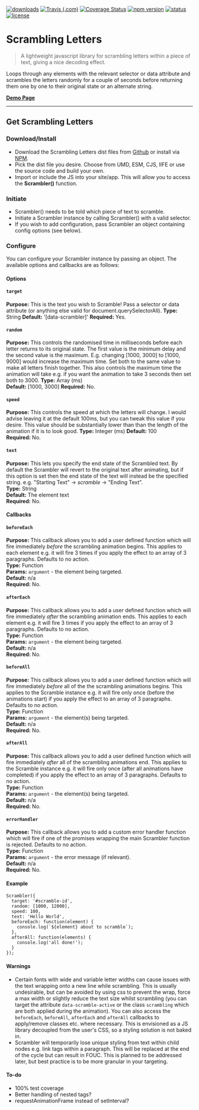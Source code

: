 
[![downloads](https://img.shields.io/npm/dt/scrambling-letters.svg)](https://www.npmjs.com/package/scrambling-letters)
[![Travis (.com)](https://img.shields.io/travis/com/Recidvst/scrambling-letters.svg)](https://travis-ci.com/Recidvst/scrambling-letters)
[![Coverage Status](https://coveralls.io/repos/github/Recidvst/scrambling-letters/badge.svg?branch=master)](https://coveralls.io/github/Recidvst/scrambling-letters?branch=master)
[![npm version](https://img.shields.io/npm/v/scrambling-letters.svg)](https://www.npmjs.com/package/scrambling-letters)
[![status](https://img.shields.io/website?url=https%3A%2F%2Fscrambling-letters.chris-snowden.me%2F)](https://scrambling-letters.chris-snowden.me/)
[![license](https://img.shields.io/github/license/recidvst/scrambling-letters.svg)](https://github.com/Recidvst/scrambling-letters/blob/master/LICENSE)

# Scrambling Letters

> A lightweight javascript library for scrambling letters within a piece of text, giving a nice decoding effect.

Loops through any elements with the relevant selector or data attribute and scrambles the letters randomly for a couple of seconds before returning them one by one to their original state or an alternate string.

[**Demo Page**](https://scrambling-letters.chris-snowden.me/ 'Scrambling Letters demo')

---

## Get Scrambling Letters

### Download/Install

- Download the Scrambling Letters dist files from [Github](https://github.com/Recidvst/scrambling-letters/archive/master.zip 'Github download') or install via [NPM](https://www.npmjs.com/package/scrambling-letters 'npm download').
- Pick the dist file you desire. Choose from UMD, ESM, CJS, IIFE or use the source code and build your own.
- Import or include the JS into your site/app. This will allow you to access the **Scrambler()** function.

### Initiate

- Scrambler() needs to be told which piece of text to scramble.
- Initiate a Scrambler instance by calling Scrambler() with a valid selector.
- If you wish to add configuration, pass Scrambler an object containing config options (see below).

### Configure

You can configure your Scrambler instance by passing an object. The available options and callbacks are as follows:

#### Options

#### ```target```

**Purpose:** This is the text you wish to Scramble! Pass a selector or data attribute (or anything else valid for document.querySelectorAll).
**Type:** String
**Default:** '[data-scrambler]'
**Required:** Yes.

#### ```random```

**Purpose:** This controls the randomised time in milliseconds before each letter returns to its original state. The first value is the minimum delay and the second value is the maximum. E.g. changing [1000, 3000] to [1000, 9000] would increase the maximum time. Set both to the same value to make all letters finish together. This also controls the maximum time the animation will take e.g. if you want the animation to take 3 seconds then set both to 3000.
**Type:** Array (ms)  
**Default:** [1000, 3000]
**Required:** No.

#### ```speed```

**Purpose:** This controls the speed at which the letters will change. I would advise leaving it at the default 100ms, but you can tweak this value if you desire. This value should be substantially lower than than the length of the animation if it is to look good.
**Type:** Integer (ms)
**Default:** 100  
**Required:** No.  

#### ```text```

**Purpose:** This lets you specify the end state of the Scrambled text. By default the Scrambler will revert to the original text after animating, but if this option is set then the end state of the text will instead be the specified string. e.g. "Starting Text" -> *scramble* -> "Ending Text".  
**Type:** String  
**Default:** The element text  
**Required:** No.

#### Callbacks

#### ```beforeEach```

**Purpose:** This callback allows you to add a user defined function which will fire immediately *before* the scrambling animation begins. This applies to each element e.g. it will fire 3 times if you apply the effect to an array of 3 paragraphs. Defaults to no action.  
**Type:** Function  
**Params:** ```argument``` - the element being targeted.  
**Default:** n/a  
**Required:** No.

#### ```afterEach```

**Purpose:** This callback allows you to add a user defined function which will fire immediately *after* the scrambling animation ends. This applies to each element e.g. it will fire 3 times if you apply the effect to an array of 3 paragraphs. Defaults to no action.  
**Type:** Function  
**Params:** ```argument``` - the element being targeted.  
**Default:** n/a  
**Required:** No.

#### ```beforeAll```

**Purpose:** This callback allows you to add a user defined function which will fire immediately *before* all of the the scrambling animations begins. This applies to the Scramble instance e.g. it will fire only once (before the animations start) if you apply the effect to an array of 3 paragraphs. Defaults to no action.  
**Type:** Function  
**Params:** ```argument``` - the element(s) being targeted.  
**Default:** n/a  
**Required:** No.

#### ```afterAll```

**Purpose:** This callback allows you to add a user defined function which will fire immediately *after* all of the scrambling animations end. This applies to the Scramble instance e.g. it will fire only once (after all animations have completed) if you apply the effect to an array of 3 paragraphs. Defaults to no action.  
**Type:** Function  
**Params:** ```argument``` - the element(s) being targeted.  
**Default:** n/a  
**Required:** No.

#### ```errorHandler```

**Purpose:** This callback allows you to add a custom error handler function which will fire if one of the promises wrapping the main Scrambler function is rejected. Defaults to no action.  
**Type:** Function  
**Params:** ```argument``` - the error message (if relevant).  
**Default:** n/a  
**Required:** No.

#### Example

```
Scrambler({
  target: '#scramble-id',
  random: [1000, 12000],
  speed: 100,
  text: 'Hello World',
  beforeEach: function(element) {
    console.log(`${element} about to scramble`);
  },
  afterAll: function(elements) {
    console.log('all done!');
  }
});
```

#### Warnings

- Certain fonts with wide and variable letter widths can cause issues with the text wrapping onto a new line while scrambling. This is usually undesirable, but can be avoided by using css to prevent the wrap, force a max width or slightly reduce the text size whilst scrambling (you can target the attribute `data-scramble-active` or the class `scrambling` which are both applied during the animation). You can also access the `beforeEach`, `beforeAll`, `afterEach` and `afterAll` callbacks to apply/remove classes etc. where necessary. This is envisioned as a JS library decoupled from the user's CSS, so a styling solution is not baked in.
- Scrambler will temporarily lose unique styling from text within child nodes e.g. link tags within a paragraph. This will be replaced at the end of the cycle but can result in FOUC. This is planned to be addressed later, but best practice is to be more granular in your targeting.

#### To-do

- 100% test coverage
- Better handling of nested tags?
- requestAnimationFrame instead of setInterval?
